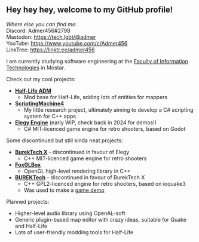 
## Hey hey hey, welcome to my GitHub profile!

*Where else you can find me:*  
Discord: Admer456#2798  
Mastodon: https://tech.lgbt/@admer  
YouTube: https://www.youtube.com/c/Admer456  
LinkTree: https://linktr.ee/admer456

I am currently studying software engineering at the [Faculty of Information Technologies](https://www.fit.ba/) in Mostar.

Check out my cool projects:
* [**Half-Life ADM**](https://github.com/Admer456/halflife-adm)
    - Mod base for Half-Life, adding lots of entities for mappers
* [**ScriptingMachine4**](https://github.com/Admer456/ScriptingMachine4)
    - My little research project, ultimately aiming to develop a C# scripting system for C++ apps
* [**Elegy Engine**](https://github.com/ElegyEngine) (early WiP, check back in 2024 for demos!)
    - C# MIT-licenced game engine for retro shooters, based on Godot

Some discontinued but still kinda neat projects:
* [**BurekTech X**](https://github.com/Admer456/btx-engine) - discontinued in favour of Elegy
    - C++ MIT-licenced game engine for retro shooters
* [**FoxGLBox**](https://github.com/Admer456/FoxGLBox)
    - OpenGL high-level rendering library in C++
* [**BUREKTech**](https://github.com/Admer456/ioq3-burek) - discontinued in favour of BurekTech X
    - C++ GPL2-licenced engine for retro shooters, based on ioquake3
    - Was used to make a [game demo](https://www.youtube.com/watch?v=SzYP1LTfNuk&t=1668s)

Planned projects:
- Higher-level audio library using OpenAL-soft
- Generic plugin-based map editor with crazy ideas, suitable for Quake and Half-Life
- Lots of user-friendly modding tools for Half-Life
